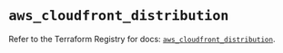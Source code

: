 # `aws_cloudfront_distribution`

Refer to the Terraform Registry for docs: [`aws_cloudfront_distribution`](https://registry.terraform.io/providers/hashicorp/aws/5.36.0/docs/resources/cloudfront_distribution).

